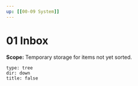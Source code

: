 ```yaml
---
up: [[00-09 System]]
---
```


# 01 Inbox

**Scope:** Temporary storage for items not yet sorted.

```breadcrumbs
type: tree
dir: down
title: false
```